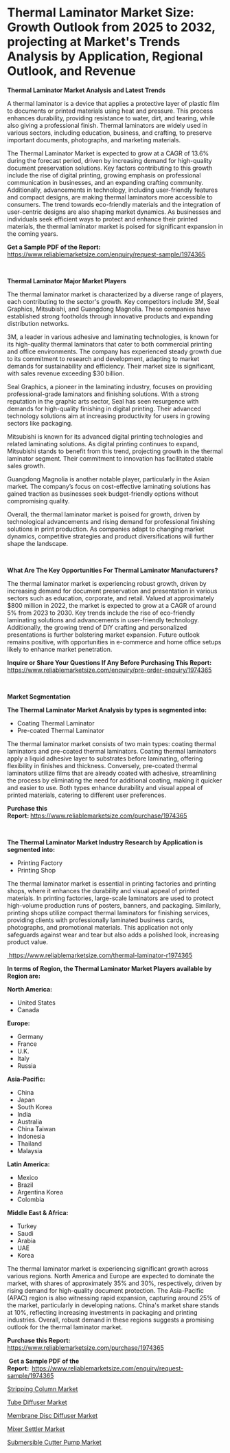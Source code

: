 <p><h1>Thermal Laminator Market Size: Growth Outlook from 2025 to 2032, projecting at Market's Trends Analysis by Application, Regional Outlook, and Revenue</h1></p><p><strong>Thermal Laminator Market Analysis and Latest Trends</strong></p>
<p><p>A thermal laminator is a device that applies a protective layer of plastic film to documents or printed materials using heat and pressure. This process enhances durability, providing resistance to water, dirt, and tearing, while also giving a professional finish. Thermal laminators are widely used in various sectors, including education, business, and crafting, to preserve important documents, photographs, and marketing materials.</p><p>The Thermal Laminator Market is expected to grow at a CAGR of 13.6% during the forecast period, driven by increasing demand for high-quality document preservation solutions. Key factors contributing to this growth include the rise of digital printing, growing emphasis on professional communication in businesses, and an expanding crafting community. Additionally, advancements in technology, including user-friendly features and compact designs, are making thermal laminators more accessible to consumers. The trend towards eco-friendly materials and the integration of user-centric designs are also shaping market dynamics. As businesses and individuals seek efficient ways to protect and enhance their printed materials, the thermal laminator market is poised for significant expansion in the coming years.</p></p>
<p><strong>Get a Sample PDF of the Report:&nbsp;</strong> <a href="https://www.reliablemarketsize.com/enquiry/request-sample/1974365?utm_campaign=1845&utm_medium=2&utm_source=Github&utm_content=ia&utm_term=10042025&utm_id=thermal-laminator">https://www.reliablemarketsize.com/enquiry/request-sample/1974365</a></p>
<p>&nbsp;</p>
<p><strong>Thermal Laminator Major Market Players</strong></p>
<p><p>The thermal laminator market is characterized by a diverse range of players, each contributing to the sector's growth. Key competitors include 3M, Seal Graphics, Mitsubishi, and Guangdong Magnolia. These companies have established strong footholds through innovative products and expanding distribution networks.</p><p>3M, a leader in various adhesive and laminating technologies, is known for its high-quality thermal laminators that cater to both commercial printing and office environments. The company has experienced steady growth due to its commitment to research and development, adapting to market demands for sustainability and efficiency. Their market size is significant, with sales revenue exceeding $30 billion.</p><p>Seal Graphics, a pioneer in the laminating industry, focuses on providing professional-grade laminators and finishing solutions. With a strong reputation in the graphic arts sector, Seal has seen resurgence with demands for high-quality finishing in digital printing. Their advanced technology solutions aim at increasing productivity for users in growing sectors like packaging.</p><p>Mitsubishi is known for its advanced digital printing technologies and related laminating solutions. As digital printing continues to expand, Mitsubishi stands to benefit from this trend, projecting growth in the thermal laminator segment. Their commitment to innovation has facilitated stable sales growth.</p><p>Guangdong Magnolia is another notable player, particularly in the Asian market. The company’s focus on cost-effective laminating solutions has gained traction as businesses seek budget-friendly options without compromising quality.</p><p>Overall, the thermal laminator market is poised for growth, driven by technological advancements and rising demand for professional finishing solutions in print production. As companies adapt to changing market dynamics, competitive strategies and product diversifications will further shape the landscape.</p></p>
<p>&nbsp;</p>
<p><strong>What Are The Key Opportunities For Thermal Laminator Manufacturers?</strong></p>
<p><p>The thermal laminator market is experiencing robust growth, driven by increasing demand for document preservation and presentation in various sectors such as education, corporate, and retail. Valued at approximately $800 million in 2022, the market is expected to grow at a CAGR of around 5% from 2023 to 2030. Key trends include the rise of eco-friendly laminating solutions and advancements in user-friendly technology. Additionally, the growing trend of DIY crafting and personalized presentations is further bolstering market expansion. Future outlook remains positive, with opportunities in e-commerce and home office setups likely to enhance market penetration.</p></p>
<p><strong>Inquire or Share Your Questions If Any Before Purchasing This Report:</strong> <a href="https://www.reliablemarketsize.com/enquiry/pre-order-enquiry/1974365?utm_campaign=1845&utm_medium=2&utm_source=Github&utm_content=ia&utm_term=10042025&utm_id=thermal-laminator">https://www.reliablemarketsize.com/enquiry/pre-order-enquiry/1974365</a></p>
<p>&nbsp;</p>
<p><strong>Market Segmentation</strong></p>
<p><strong>The Thermal Laminator Market Analysis by types is segmented into:</strong></p>
<p><ul><li>Coating Thermal Laminator</li><li>Pre-coated Thermal Laminator</li></ul></p>
<p><p>The thermal laminator market consists of two main types: coating thermal laminators and pre-coated thermal laminators. Coating thermal laminators apply a liquid adhesive layer to substrates before laminating, offering flexibility in finishes and thickness. Conversely, pre-coated thermal laminators utilize films that are already coated with adhesive, streamlining the process by eliminating the need for additional coating, making it quicker and easier to use. Both types enhance durability and visual appeal of printed materials, catering to different user preferences.</p></p>
<p><strong>Purchase this Report:&nbsp;</strong><a href="https://www.reliablemarketsize.com/purchase/1974365?utm_campaign=1845&utm_medium=2&utm_source=Github&utm_content=ia&utm_term=10042025&utm_id=thermal-laminator">https://www.reliablemarketsize.com/purchase/1974365</a></p>
<p>&nbsp;</p>
<p><strong>The Thermal Laminator Market Industry Research by Application is segmented into:</strong></p>
<p><ul><li>Printing Factory</li><li>Printing Shop</li></ul></p>
<p><p>The thermal laminator market is essential in printing factories and printing shops, where it enhances the durability and visual appeal of printed materials. In printing factories, large-scale laminators are used to protect high-volume production runs of posters, banners, and packaging. Similarly, printing shops utilize compact thermal laminators for finishing services, providing clients with professionally laminated business cards, photographs, and promotional materials. This application not only safeguards against wear and tear but also adds a polished look, increasing product value.</p></p>
<p><a href="https://www.reliablemarketsize.com/thermal-laminator-r1974365?utm_campaign=1845&utm_medium=2&utm_source=Github&utm_content=ia&utm_term=10042025&utm_id=thermal-laminator">&nbsp;https://www.reliablemarketsize.com/thermal-laminator-r1974365</a></p>
<p><strong>In terms of Region, the Thermal Laminator Market Players available by Region are:</strong></p>
<p>
    <p> <strong> North America: </strong>
        <ul>
            <li>United States</li>
            <li>Canada</li>
        </ul>
        </p> 
    <p> <strong> Europe: </strong>
        <ul>
            <li>Germany</li>
            <li>France</li>
            <li>U.K.</li>
            <li>Italy</li>
            <li>Russia</li>
        </ul>
        </p> 
    <p> <strong> Asia-Pacific: </strong>
        <ul>
            <li>China</li>
            <li>Japan</li>
            <li>South Korea</li>
            <li>India</li>
            <li>Australia</li>
            <li>China Taiwan</li>
            <li>Indonesia</li>
            <li>Thailand</li>
            <li>Malaysia</li>
        </ul>
        </p> 
    <p> <strong> Latin America: </strong>
        <ul>
            <li>Mexico</li>
            <li>Brazil</li>
            <li>Argentina Korea</li>
            <li>Colombia</li>
        </ul>
        </p> 
    <p> <strong> Middle East & Africa: </strong>
        <ul>
            <li>Turkey</li>
            <li>Saudi</li>
            <li>Arabia</li>
            <li>UAE</li>
            <li>Korea</li>
        </ul>
    </p>
    </p>
<p><p>The thermal laminator market is experiencing significant growth across various regions. North America and Europe are expected to dominate the market, with shares of approximately 35% and 30%, respectively, driven by rising demand for high-quality document protection. The Asia-Pacific (APAC) region is also witnessing rapid expansion, capturing around 25% of the market, particularly in developing nations. China's market share stands at 10%, reflecting increasing investments in packaging and printing industries. Overall, robust demand in these regions suggests a promising outlook for the thermal laminator market.</p></p>
<p><strong>Purchase this Report: </strong><a href="https://www.reliablemarketsize.com/purchase/1974365?utm_campaign=1845&utm_medium=2&utm_source=Github&utm_content=ia&utm_term=10042025&utm_id=thermal-laminator">https://www.reliablemarketsize.com/purchase/1974365</a></p>
<p>&nbsp;<strong>Get a Sample PDF of the Report:&nbsp;&nbsp;</strong><a href="https://www.reliablemarketsize.com/enquiry/request-sample/1974365?utm_campaign=1845&utm_medium=2&utm_source=Github&utm_content=ia&utm_term=10042025&utm_id=thermal-laminator">https://www.reliablemarketsize.com/enquiry/request-sample/1974365</a></p>
<p><strong></strong></p>
<p><p><a href="https://github.com/HobertDavis43/Market-Research-Report-List-2/blob/main/stripping-column-market.md?utm_campaign=1845&utm_medium=2&utm_source=Github&utm_content=ia&utm_term=10042025&utm_id=thermal-laminator">Stripping Column Market</a></p><p><a href="https://github.com/AshikRahman991/Market-Research-Report-List-2/blob/main/tube-diffuser-market.md?utm_campaign=1845&utm_medium=2&utm_source=Github&utm_content=ia&utm_term=10042025&utm_id=thermal-laminator">Tube Diffuser Market</a></p><p><a href="https://github.com/guneycigdem35/Market-Research-Report-List-5/blob/main/membrane-disc-diffuser-market.md?utm_campaign=1845&utm_medium=2&utm_source=Github&utm_content=ia&utm_term=10042025&utm_id=thermal-laminator">Membrane Disc Diffuser Market</a></p><p><a href="https://github.com/AlisaRowe24/Market-Research-Report-List-2/blob/main/mixer-settler-market.md?utm_campaign=1845&utm_medium=2&utm_source=Github&utm_content=ia&utm_term=10042025&utm_id=thermal-laminator">Mixer Settler Market</a></p><p><a href="https://github.com/mabutironaldo/Market-Research-Report-List-7/blob/main/submersible-cutter-pump-market.md?utm_campaign=1845&utm_medium=2&utm_source=Github&utm_content=ia&utm_term=10042025&utm_id=thermal-laminator">Submersible Cutter Pump Market</a></p></p>